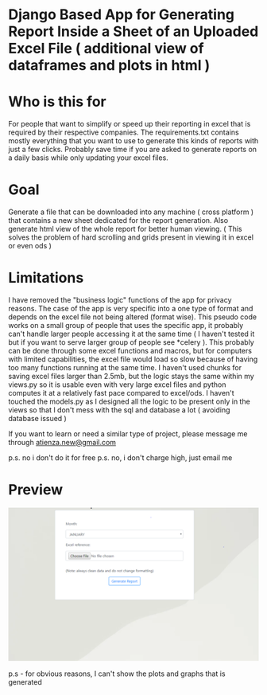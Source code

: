 # Django Based App for Generating Report Inside a Sheet of an Uploaded Excel File ( additional view of dataframes and plots in html )

# Who is this for

For people that want to simplify or speed up their reporting in excel that is required by their respective companies. The requirements.txt contains mostly everything that you want to use to generate this kinds of reports with just a few clicks. Probably save time if you are asked to generate reports on a daily basis while only updating your excel files. 

# Goal

Generate a file that can be downloaded into any machine ( cross platform ) that contains a new sheet dedicated for the report generation.
Also generate html view of the whole report for better human viewing. ( This solves the problem of hard scrolling and grids present in viewing it in excel or even ods )

# Limitations

I have removed the "business logic" functions of the app for privacy reasons. The case of the app is very specific into a one type of format and depends on the excel file not being altered (format wise).
This pseudo code works on a small group of people that uses the specific app, it probably can't handle larger people accessing it at the same time ( I haven't tested it but if you want to serve larger group of people see *celery ).
This probably can be done through some excel functions and macros, but for computers with limited capabilities, the excel file would load so slow because of having too many functions running at the same time. I haven't used chunks for saving excel files larger than 2.5mb, but the logic stays the same within my views.py so it is usable even with very large excel files and python computes it at a relatively fast pace compared to excel/ods.
I haven't touched the models.py as I designed all the logic to be present only in the views so that I don't mess with the sql and database a lot ( avoiding database issued )

If you want to learn or need a similar type of project, please message me through atienza.new@gmail.com

p.s. no i don't do it for free
p.s. no, i don't charge high, just email me

# Preview
![!alt text](file_input.png)

p.s - for obvious reasons, I can't show the plots and graphs that is generated
